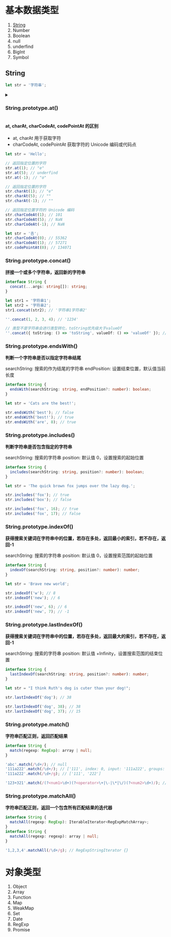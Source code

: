 # 基本数据类型

1. [String](#string)
2. Number
3. Boolean
4. null
5. underfind
6. BigInt
7. Symbol

## String

```js
let str = '字符串';
```

<details>
  <summary><h3>String.prototype.at()</h3></summary>

- 遇到不存在的结果，返回 underfind，而不是空
- 索引 index 支持负数，从后往前寻找

index: 要返回的字符串字符的索引（位置）

```ts
interface String {
  at(index: number): string | underfind;
}

let str = '字符串';
str.at(0); // '字'
str.at(1); // '符'
str.at(2); // '串'
str.at(3); // underfind
str.at(-1); // '串'
str.at(-2); // '符'
str.at(-3); // '字'
str.at(-4); // underfind
```

</details>

#### at, charAt, charCodeAt, codePointAt 的区别

- at, charAt 用于获取字符
- charCodeAt, codePointAt 获取字符的 Unicode 编码或代码点

```js
let str = 'Hello';

// 返回指定位置的字符
str.at(1); // "e"
str.at(5); // underfind
str.at(-1); // "o"

// 返回指定位置的字符
str.charAt(1); // "e"
str.charAt(5); // ""
str.charAt(-1); // ""

// 返回指定位置字符的 Unicode 编码
str.charCodeAt(1); // 101
str.charCodeAt(5); // NaN
str.charCodeAt(-1); // NaN

let str = '𠮷';
str.charCodeAt(0); // 55362
str.charCodeAt(1); // 57271
str.codePointAt(0); // 134071
```

### String.prototype.concat()

**拼接一个或多个字符串，返回新的字符串**

```ts
interface String {
  concat(...args: string[]): string;
}

let str1 = '字符串1';
let str2 = '字符串2';
str1.concat(str2); // '字符串1字符串2'

''.concat(1, 2, 3, 4); // '1234'

// 类型不是字符串会进行类型转化，toString优先级大于valueOf
''.concat({ toString: () => 'toString', valueOf: () => 'valueOf' }); // toString
```

### String.prototype.endsWith()

**判断一个字符串是否以指定字符串结尾**

searchString: 搜索的作为结尾的字符串
endPosition: 设置结束位置，默认值当前长度

```ts
interface String {
  endsWith(searchString: string, endPosition?: number): boolean;
}

let str = 'Cats are the best!';

str.endsWith('best'); // false
str.endsWith('best!'); // true
str.endsWith('are', 8); // true
```

### String.prototype.includes()

**判断字符串是否包含指定的字符串**

searchString: 搜索的字符串
position: 默认值 0，设置搜索的起始位置

```ts
interface String {
  includes(searchString: string, position?: number): boolean;
}

let str = 'The quick brown fox jumps over the lazy dog.';

str.includes('fox'); // true
str.includes('box'); // false

str.includes('fox', 16); // true
str.includes('fox', 17); // false
```

### String.prototype.indexOf()

**获得搜索关键词在字符串中的位置，若存在多处，返回最小的索引，若不存在，返回-1**

searchString: 搜索的字符串
position: 默认值 0，设置搜索范围的起始位置

```ts
interface String {
  indexOf(searchString: string, position?: number): number;
}

let str = 'Brave new world';

str.indexOf('w'); // 8
str.indexOf('new'); // 6

str.indexOf('new', 6); // 6
str.indexOf('new', 7); // -1
```

### String.prototype.lastIndexOf()

**获得搜索关键词在字符串中的位置，若存在多处，返回最大的索引，若不存在，返回-1**

searchString: 搜索的字符串
position: 默认值 +Infinity，设置搜索范围的结束位置

```ts
interface String {
  lastIndexOf(searchString: string, position?: number): number;
}

let str = "I think Ruth's dog is cuter than your dog!";

str.lastIndexOf('dog'); // 38

str.lastIndexOf('dog', 38); // 38
str.lastIndexOf('dog', 37); // 15
```

### String.prototype.match()

**字符串匹配正则，返回匹配结果**

```ts
interface String {
  match(regexp: RegExp): array | null;
}

'abc'.match(/\d+/); // null
'111a222'.match(/\d+/); // ['111', index: 0, input: '111a222', groups: undefined]
'111a222'.match(/\d+/g); // ['111', '222']

'123+321'.match(/(?<num1>\d+)(?<operator>\+|\-|\*|\/)(?<num2>\d+)/); // groups: {num1: '123', operator: '+', num2: '321'}
```

### String.prototype.matchAll()

**字符串匹配正则，返回一个包含所有匹配结果的迭代器**

```ts
interface String {
  matchAll(regexp: RegExp): IterableIterator<RegExpMatchArray>;
}
interface String {
  matchAll(regexp: regexp): array | null;
}

'1,2,3,4'.matchAll(/\d+/g); // RegExpStringIterator {}
```

# 对象类型

1. Object
2. Array
3. Function
4. Map
5. WeakMap
6. Set
7. Date
8. RegExp
9. Promise

